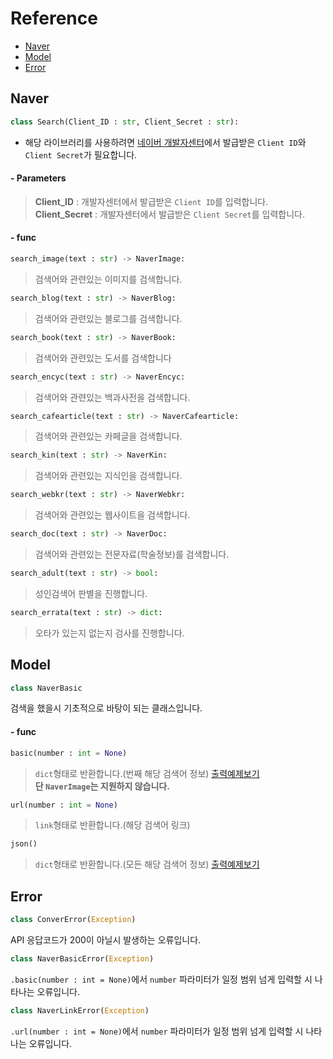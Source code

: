 # Reference
* [Naver](https://github.com/VoidAsMad/Naver_Search/edit/main/reference#Naver)
* [Model](https://github.com/VoidAsMad/Naver_Search/edit/main/reference#Model)
* [Error](https://github.com/VoidAsMad/Naver_Search/edit/main/reference#Error)
## Naver
```py
class Search(Client_ID : str, Client_Secret : str):
```
* 해당 라이브러리를 사용하려면 [네이버 개발자센터](https://developers.naver.com/main/)에서 발급받은 `Client ID`와 `Client Secret`가 필요합니다.
#### - Parameters
> **Client_ID** : 개발자센터에서 발급받은 `Client ID`를 입력합니다.<br/>
> **Client_Secret** : 개발자센터에서 발급받은 `Client Secret`를 입력합니다.

#### - func
```py
search_image(text : str) -> NaverImage:
```
> 검색어와 관련있는 이미지를 검색합니다.
```py
search_blog(text : str) -> NaverBlog:
```
> 검색어와 관련있는 블로그를 검색합니다.
```py
search_book(text : str) -> NaverBook:
```
> 검색어와 관련있는 도서를 검색합니다
```py
search_encyc(text : str) -> NaverEncyc:
```
> 검색어와 관련있는 백과사전을 검색합니다.
```py
search_cafearticle(text : str) -> NaverCafearticle:
```
> 검색어와 관련있는 카페글을 검색합니다.

```py
search_kin(text : str) -> NaverKin:
```
> 검색어와 관련있는 지식인을 검색합니다.
```py
search_webkr(text : str) -> NaverWebkr:
```
> 검색어와 관련있는 웹사이트을 검색합니다.
```py
search_doc(text : str) -> NaverDoc:
```
> 검색어와 관련있는 전문자료(학술정보)를 검색합니다.
```py
search_adult(text : str) -> bool:
```
> 성인검색어 판별을 진행합니다.
```py
search_errata(text : str) -> dict:
```
> 오타가 있는지 없는지 검사를 진행합니다.

## Model
```py
class NaverBasic
```
검색을 했을시 기초적으로 바탕이 되는 클래스입니다.
#### - func
```py
basic(number : int = None)
```
> `dict`형태로 반환합니다.(번째 해당 검색어 정보)
[출력예제보기](https://naversearch.voidasmad.repl.co/basic)<br/>
**단 `NaverImage`는 지원하지 않습니다.**

```py
url(number : int = None)
```
> `link`형태로 반환합니다.(해당 검색어 링크)
```py
json()
```
> `dict`형태로 반환합니다.(모든 해당 검색어 정보)
> [출력예제보기](https://naversearch.voidasmad.repl.co/basic)<br/>

## Error
```py
class ConverError(Exception)
```
API 응답코드가 200이 아닐시 발생하는 오류입니다.
```py
class NaverBasicError(Exception)
```
`.basic(number : int = None)`에서 `number` 파라미터가 일정 범위 넘게 입력할 시 나타나는 오류입니다.
```py
class NaverLinkError(Exception)
```
`.url(number : int = None)`에서 `number` 파라미터가 일정 범위 넘게 입력할 시 나타나는 오류입니다.
